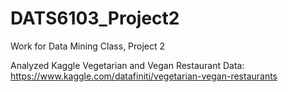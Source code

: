 # DATS6103_Project2
Work for Data Mining Class, Project 2

Analyzed Kaggle Vegetarian and Vegan Restaurant Data: https://www.kaggle.com/datafiniti/vegetarian-vegan-restaurants


